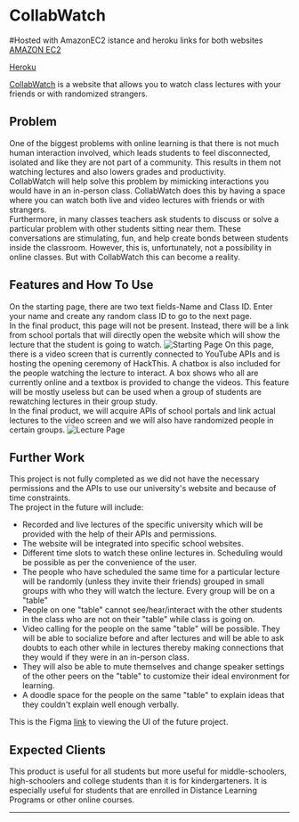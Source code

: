 # CollabWatch
#Hosted with AmazonEC2 istance and heroku
links for both websites
[AMAZON EC2](http://18.216.235.26:3000/)

[Heroku](collabwatch.herokuapp.com)

[CollabWatch](collabwatch.herokuapp.com) is a website that allows you to watch class lectures with your friends or with randomized strangers.

## Problem 
One of the biggest problems with online learning is that there is not much human interaction involved, which leads students to feel disconnected, isolated and like they are not part of a community. This results in them not watching lectures and also lowers grades and productivity. <br />
CollabWatch will help solve this problem by mimicking interactions you would have in an in-person class. CollabWatch does this by having a space where you can watch both live and video lectures with friends or with strangers. <br />
Furthermore, in many classes teachers ask students to discuss or solve a particular problem with other students sitting near them. These conversations are stimulating, fun, and help create bonds between students inside the classroom. However, this is, unfortunately, not a possibility in online classes. But with CollabWatch this can become a reality.

## Features and How To Use
On the starting page, there are two text fields-Name and Class ID. Enter your name and create any random class ID to go to the next page.  <br />
In the final product, this page will not be present. Instead, there will be a link from school portals that will directly open the website which will show the lecture that the student is going to watch.
![Starting Page](https://github.com/withteja/unnamed/blob/master/img/2image.jpeg?raw=true)
On this page, there is a video screen that is currently connected to YouTube APIs and is hosting the opening ceremony of HackThis. A chatbox is also included for the people watching the lecture to interact. A box shows who all are currently online and a textbox is provided to change the videos. This feature will be mostly useless but can be used when a group of students are rewatching lectures in their group study. <br />
In the final product, we will acquire APIs of school portals and link actual lectures to the video screen and we will also have randomized people in certain groups.
![Lecture Page](https://github.com/withteja/unnamed/blob/master/img/3image.jpeg?raw=true)

## Further Work
This project is not fully completed as we did not have the necessary permissions and the APIs to use our university's website and because of time constraints. <br />
The project in the future will include:<br />
- Recorded and live lectures of the specific university which will be provided with the help of their APIs and permissions.
- The website will be integrated into specific school websites. 
- Different time slots to watch these online lectures in. Scheduling would be possible as per the convenience of the user.
- The people who have scheduled the same time for a particular lecture will be randomly (unless they invite their friends) grouped in small groups with who they will watch the lecture. Every group will be on a "table"
- People on one "table" cannot see/hear/interact with the other students in the class who are not on their "table" while class is going on.
- Video calling for the people on the same "table" will be possible. They will be able to socialize before and after lectures and will be able to ask doubts to each other while in lectures thereby making connections that they would if they were in an in-person class.
- They will also be able to mute themselves and change speaker settings of the other peers on the "table" to customize their ideal environment for learning.
- A doodle space for the people on the same "table" to explain ideas that they couldn't explain well enough verbally.

This is the Figma [link](https://www.figma.com/file/J7t4mUuxfvkVvuusGHFeFS/Hackathon?node-id=0%3A1) to viewing the UI of the future project.

## Expected Clients
This product is useful for all students but more useful for middle-schoolers, high-schoolers and college students than it is for kindergarteners. It is especially useful for students that are enrolled in Distance Learning Programs or other online courses. 

---
